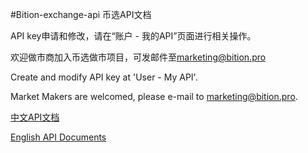 #Bition-exchange-api 币选API文档

API key申请和修改，请在“账户 - 我的API”页面进行相关操作。

欢迎做市商加入币选做市项目，可发邮件至[marketing@bition.pro](marketing@bition.pro)

Create and modify API key at 'User - My API'.

Market Makers are welcomed, please e-mail to [marketing@bition.pro](marketing@bition.pro).


[中文API文档](https://github.com/Bition-pro/Bition-exchange-api/wiki/Bition-exchange-api-zh_cn)

[English API Documents](https://github.com/Bition-pro/Bition-exchange-api/wiki/Bition-exchange-api_en)
